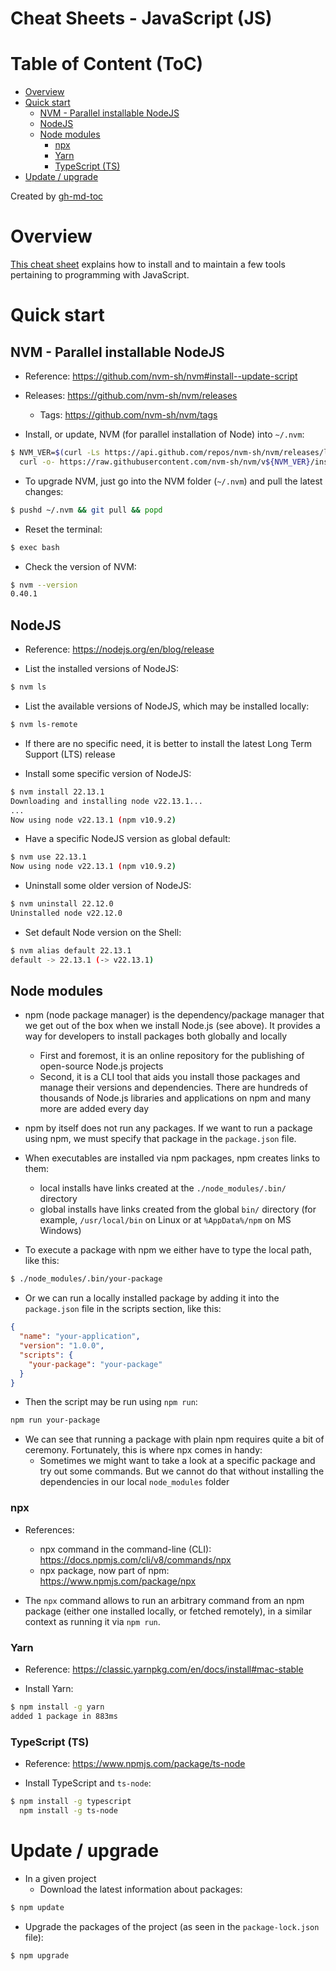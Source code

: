 Cheat Sheets - JavaScript (JS)
==============================

# Table of Content (ToC)
* [Overview](#overview)
* [Quick start](#quick-start)
  * [NVM \- Parallel installable NodeJS](#nvm---parallel-installable-nodejs)
  * [NodeJS](#nodejs)
  * [Node modules](#node-modules)
    * [npx](#npx)
    * [Yarn](#yarn)
    * [TypeScript (TS)](#typescript-ts)
* [Update / upgrade](#update--upgrade)

Created by [gh-md-toc](https://github.com/ekalinin/github-markdown-toc.go)

# Overview
[This cheat sheet](https://github.com/data-engineering-helpers/ks-cheat-sheets/blob/main/programming/js-world/README.md)
explains how to install and to maintain a few tools pertaining to
programming with JavaScript.

# Quick start

## NVM - Parallel installable NodeJS
* Reference: https://github.com/nvm-sh/nvm#install--update-script

* Releases: https://github.com/nvm-sh/nvm/releases
  + Tags: https://github.com/nvm-sh/nvm/tags

* Install, or update, NVM (for parallel installation of Node) into `~/.nvm`:
```bash
$ NVM_VER=$(curl -Ls https://api.github.com/repos/nvm-sh/nvm/releases/latest | grep 'tag_name' | cut -d'v' -f2 | cut -d'"' -f1)
  curl -o- https://raw.githubusercontent.com/nvm-sh/nvm/v${NVM_VER}/install.sh | bash
```
  * To upgrade NVM, just go into the NVM folder (`~/.nvm`) and pull the latest
    changes:
```bash
$ pushd ~/.nvm && git pull && popd
```
  * Reset the terminal:
```bash
$ exec bash
```
  * Check the version of NVM:
```bash
$ nvm --version
0.40.1
```

## NodeJS
* Reference: https://nodejs.org/en/blog/release

* List the installed versions of NodeJS:
```bash
$ nvm ls
```

* List the available versions of NodeJS, which may be installed locally:
```bash
$ nvm ls-remote
```

* If there are no specific need, it is better to install the latest
  Long Term Support (LTS) release

* Install some specific version of NodeJS:
```bash
$ nvm install 22.13.1
Downloading and installing node v22.13.1...
...
Now using node v22.13.1 (npm v10.9.2)
```

* Have a specific NodeJS version as global default:
```bash
$ nvm use 22.13.1
Now using node v22.13.1 (npm v10.9.2)
```

* Uninstall some older version of NodeJS:
```bash
$ nvm uninstall 22.12.0
Uninstalled node v22.12.0
```

* Set default Node version on the Shell:
```bash
$ nvm alias default 22.13.1
default -> 22.13.1 (-> v22.13.1)
```

## Node modules
* npm (node package manager) is the dependency/package manager that
  we get out of the box when we install Node.js (see above).
  It provides a way for developers to install packages both globally
  and locally
  * First and foremost, it is an online repository for the publishing
  of open-source Node.js projects
  * Second, it is a CLI tool that aids you install those packages
  and manage their versions and dependencies. There are hundreds of thousands
  of Node.js libraries and applications on npm and many more are added
  every day

* npm by itself does not run any packages. If we want to run a package
  using npm, we must specify that package in the `package.json` file.

* When executables are installed via npm packages, npm creates links to them:
  * local installs have links created at the `./node_modules/.bin/` directory
  * global installs have links created from the global `bin/` directory
  (for example, `/usr/local/bin` on Linux or at `%AppData%/npm` on MS Windows)

* To execute a package with npm we either have to type the local path,
  like this:
```bash
$ ./node_modules/.bin/your-package
```

* Or we can run a locally installed package by adding it into
  the `package.json` file in the scripts section, like this:
```json
{
  "name": "your-application",
  "version": "1.0.0",
  "scripts": {
    "your-package": "your-package"
  }
}
```

* Then the script may be run using `npm run`:
```bash
npm run your-package
```

* We can see that running a package with plain npm requires quite a bit
  of ceremony. Fortunately, this is where npx comes in handy:
  * Sometimes we might want to take a look at a specific package
  and try out some commands. But we cannot do that without installing
  the dependencies in our local `node_modules` folder

### npx
* References:
  * npx command in the command-line (CLI):
  https://docs.npmjs.com/cli/v8/commands/npx
  * npx package, now part of npm: https://www.npmjs.com/package/npx

* The `npx` command allows to run an arbitrary command from an npm package
  (either one installed locally, or fetched remotely), in a similar context
  as running it via `npm run`.

### Yarn
* Reference: https://classic.yarnpkg.com/en/docs/install#mac-stable

* Install Yarn:
```bash
$ npm install -g yarn
added 1 package in 883ms
```

### TypeScript (TS)
* Reference: https://www.npmjs.com/package/ts-node

* Install TypeScript and `ts-node`:
```bash
$ npm install -g typescript
  npm install -g ts-node
```

# Update / upgrade
* In a given project
  * Download the latest information about packages:
```bash
$ npm update
```
  * Upgrade the packages of the project (as seen in the `package-lock.json`
    file):
```bash
$ npm upgrade
```


